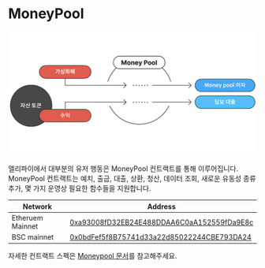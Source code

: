 # MoneyPool

![moneypool](./moneypool.png)

엘리파이에서 대부분의 유저 행동은 MoneyPool 컨트랙트를 통해 이루어집니다.  MoneyPool 컨트랙트는 예치, 출금, 대출, 상환, 청산, 데이터 조회, 새로운 유동성 종류 추가, 몇 가지 운영상 필요한 함수들을 지원합니다.

| Network | Address |
| --- | --- |
| Etheruem Mainnet | [0xa93008fD32EB24E488DDAA6C0aA152559fDa9E8c](https://etherscan.io/address/0xa93008fD32EB24E488DDAA6C0aA152559fDa9E8c) |
| BSC mainnet | [0x0bdFef5f8B75741d33a22d85022244CBE793DA24](https://bscscan.com/address/0x0bdFef5f8B75741d33a22d85022244CBE793DA24) |

자세한 컨트랙트 스펙은 [Moneypool 문서](https://github.com/elysia-dev/elyfi/blob/master/docs/MoneyPool.md)를 참고해주세요.